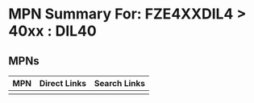 



# MPN Summary For: FZE4XXDIL4 > 40xx : DIL40

## MPNs
  

|MPN|Direct Links|Search Links|
| :--- | :--- | :--- |
||||
